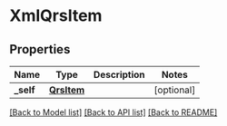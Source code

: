 # XmlQrsItem

## Properties
Name | Type | Description | Notes
------------ | ------------- | ------------- | -------------
**_self** | [**QrsItem**](QrsItem.md) |  | [optional] 

[[Back to Model list]](../README.md#documentation-for-models) [[Back to API list]](../README.md#documentation-for-api-endpoints) [[Back to README]](../README.md)


